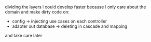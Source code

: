 

dividing the layers I could develop faster because I only care about the domain and make dirty code on:
 * config -> injecting use cases on each controller
 * adapter out database -> deleting in cascade and mapping

and take care later